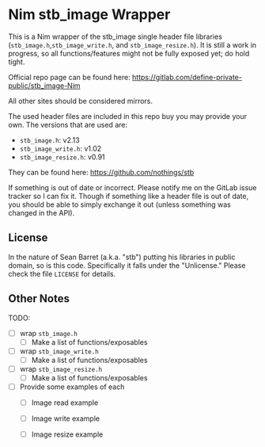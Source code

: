 Nim stb_image Wrapper
=====================

This is a Nim wrapper of the stb_image single header file libraries
(`stb_image.h`,`stb_image_write.h`, and `stb_image_resize.h`).  It is still a
work in progress, so all functions/features might not be fully exposed yet; do
hold tight.

Official repo page can be found here:
https://gitlab.com/define-private-public/stb_image-Nim

All other sites should be considered mirrors.

The used header files are included in this repo buy you may provide your own.
The versions that are used are:

 - `stb_image.h`: v2.13
 - `stb_image_write.h`: v1.02
 - `stb_image_resize.h`: v0.91

They can be found here: https://github.com/nothings/stb

If something is out of date or incorrect.  Please notify me on the GitLab issue
tracker so I can fix it.  Though if something like a header file is out of date,
you should be able to simply exchange it out (unless something was changed in
the API).



License
-------

In the nature of Sean Barret (a.k.a. "stb") putting his libraries in public
domain, so is this code.  Specifically it falls under the "Unlicense."  Please
check the file `LICENSE` for details.



Other Notes
-----------

TODO:
 - [ ] wrap `stb_image.h`
   - [ ] Make a list of functions/exposables
 - [ ] wrap `stb_image_write.h`
   - [ ] Make a list of functions/exposables
 - [ ] wrap `stb_image_resize.h`
   - [ ] Make a list of functions/exposables
 - [ ] Provide some examples of each
   - [ ] Image read example
   - [ ] Image write example
   - [ ] Image resize example

